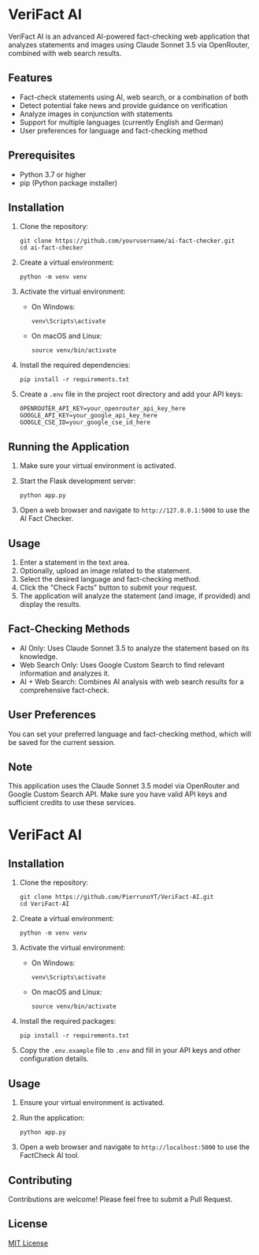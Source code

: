 # VeriFact AI

VeriFact AI is an advanced AI-powered fact-checking web application that analyzes statements and images using Claude Sonnet 3.5 via OpenRouter, combined with web search results.

## Features

- Fact-check statements using AI, web search, or a combination of both
- Detect potential fake news and provide guidance on verification
- Analyze images in conjunction with statements
- Support for multiple languages (currently English and German)
- User preferences for language and fact-checking method
## Prerequisites

- Python 3.7 or higher
- pip (Python package installer)

## Installation

1. Clone the repository:
   ```
   git clone https://github.com/yourusername/ai-fact-checker.git
   cd ai-fact-checker
   ```

2. Create a virtual environment:
   ```
   python -m venv venv
   ```

3. Activate the virtual environment:
   - On Windows:
     ```
     venv\Scripts\activate
     ```
   - On macOS and Linux:
     ```
     source venv/bin/activate
     ```

4. Install the required dependencies:
   ```
   pip install -r requirements.txt
   ```

5. Create a `.env` file in the project root directory and add your API keys:
   ```
   OPENROUTER_API_KEY=your_openrouter_api_key_here
   GOOGLE_API_KEY=your_google_api_key_here
   GOOGLE_CSE_ID=your_google_cse_id_here
   ```

## Running the Application

1. Make sure your virtual environment is activated.

2. Start the Flask development server:
   ```
   python app.py
   ```

3. Open a web browser and navigate to `http://127.0.0.1:5000` to use the AI Fact Checker.

## Usage

1. Enter a statement in the text area.
2. Optionally, upload an image related to the statement.
3. Select the desired language and fact-checking method.
4. Click the "Check Facts" button to submit your request.
5. The application will analyze the statement (and image, if provided) and display the results.

## Fact-Checking Methods

- AI Only: Uses Claude Sonnet 3.5 to analyze the statement based on its knowledge.
- Web Search Only: Uses Google Custom Search to find relevant information and analyzes it.
- AI + Web Search: Combines AI analysis with web search results for a comprehensive fact-check.

## User Preferences

You can set your preferred language and fact-checking method, which will be saved for the current session.

## Note

This application uses the Claude Sonnet 3.5 model via OpenRouter and Google Custom Search API. Make sure you have valid API keys and sufficient credits to use these services.
# VeriFact AI

## Installation

1. Clone the repository:
   ```
   git clone https://github.com/PierrunoYT/VeriFact-AI.git
   cd VeriFact-AI
   ```

2. Create a virtual environment:
   ```
   python -m venv venv
   ```

3. Activate the virtual environment:
   - On Windows:
     ```
     venv\Scripts\activate
     ```
   - On macOS and Linux:
     ```
     source venv/bin/activate
     ```

4. Install the required packages:
   ```
   pip install -r requirements.txt
   ```

5. Copy the `.env.example` file to `.env` and fill in your API keys and other configuration details.

## Usage

1. Ensure your virtual environment is activated.

2. Run the application:
   ```
   python app.py
   ```

3. Open a web browser and navigate to `http://localhost:5000` to use the FactCheck AI tool.

## Contributing

Contributions are welcome! Please feel free to submit a Pull Request.

## License

[MIT License](LICENSE)
